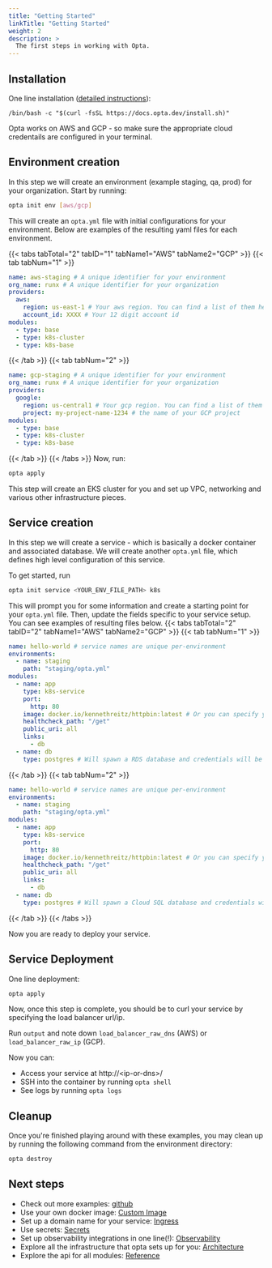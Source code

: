 ```yaml
---
title: "Getting Started"
linkTitle: "Getting Started"
weight: 2
description: >
  The first steps in working with Opta.
---
```


## Installation

One line installation ([detailed instructions](/installation)):

```
/bin/bash -c "$(curl -fsSL https://docs.opta.dev/install.sh)"
```

Opta works on AWS and GCP - so make sure the appropriate cloud credentails are configured in your terminal.

## Environment creation

In this step we will create an environment (example staging, qa, prod) for your organization.
Start by running:

```bash
opta init env [aws/gcp]
```

This will create an `opta.yml` file with initial configurations for your environment. Below are examples of the resulting yaml files for each environment.

{{< tabs tabTotal="2" tabID="1" tabName1="AWS" tabName2="GCP" >}}
{{< tab tabNum="1" >}}

```yaml
name: aws-staging # A unique identifier for your environment
org_name: runx # A unique identifier for your organization
providers:
  aws:
    region: us-east-1 # Your aws region. You can find a list of them here: https://docs.aws.amazon.com/AWSEC2/latest/UserGuide/using-regions-availability-zones.html
    account_id: XXXX # Your 12 digit account id
modules:
  - type: base
  - type: k8s-cluster
  - type: k8s-base
```

{{< /tab >}}
{{< tab tabNum="2" >}}

```yaml
name: gcp-staging # A unique identifier for your environment
org_name: runx # A unique identifier for your organization
providers:
  google:
    region: us-central1 # Your gcp region. You can find a list of them here: https://cloud.google.com/compute/docs/regions-zones
    project: my-project-name-1234 # the name of your GCP project
modules:
  - type: base
  - type: k8s-cluster
  - type: k8s-base
```

{{< /tab >}}
{{< /tabs >}}
Now, run:

```bash
opta apply
```

This step will create an EKS cluster for you and set up VPC, networking and various other infrastructure pieces.

## Service creation

In this step we will create a service - which is basically a docker container and associated database.
We will create another `opta.yml` file, which defines high level configuration of this service.

To get started, run

```bash
opta init service <YOUR_ENV_FILE_PATH> k8s
```

This will prompt you for some information and create a starting
point for your `opta.yml` file. Then, update the fields specific to your service setup. You can see examples of resulting files below.
{{< tabs tabTotal="2" tabID="2" tabName1="AWS" tabName2="GCP" >}}
{{< tab tabNum="1" >}}

```yaml
name: hello-world # service names are unique per-environment
environments:
  - name: staging
    path: "staging/opta.yml"
modules:
  - name: app
    type: k8s-service
    port:
      http: 80
    image: docker.io/kennethreitz/httpbin:latest # Or you can specify your own
    healthcheck_path: "/get"
    public_uri: all
    links:
      - db
  - name: db
    type: postgres # Will spawn a RDS database and credentials will be passed via env vars
```

{{< /tab >}}
{{< tab tabNum="2" >}}

```yaml
name: hello-world # service names are unique per-environment
environments:
  - name: staging
    path: "staging/opta.yml"
modules:
  - name: app
    type: k8s-service
    port:
      http: 80
    image: docker.io/kennethreitz/httpbin:latest # Or you can specify your own
    healthcheck_path: "/get"
    public_uri: all
    links:
      - db
  - name: db
    type: postgres # Will spawn a Cloud SQL database and credentials will be passed via env vars
```

{{< /tab >}}
{{< /tabs >}}

Now you are ready to deploy your service.

## Service Deployment

One line deployment:

```bash
opta apply
```

Now, once this step is complete, you should be to curl your service by specifying the load balancer url/ip.

Run `output` and note down `load_balancer_raw_dns` (AWS) or `load_balancer_raw_ip` (GCP).

Now you can:

- Access your service at http://\<ip-or-dns\>/
- SSH into the container by running `opta shell`
- See logs by running `opta logs`

## Cleanup

Once you're finished playing around with these examples, you may clean up by running the following command from the environment directory:

```bash
opta destroy
```

## Next steps

- Check out more examples: [github](https://github.com/run-x/opta/tree/main/examples)
- Use your own docker image: [Custom Image](/miscellaneous/custom_image)
- Set up a domain name for your service: [Ingress](/miscellaneous/ingress)
- Use secrets: [Secrets](/miscellaneous/secrets/)
- Set up observability integrations in one line(!): [Observability](/observability/)
- Explore all the infrastructure that opta sets up for you: [Architecture](/architecture/)
- Explore the api for all modules: [Reference](/modules-reference/)
